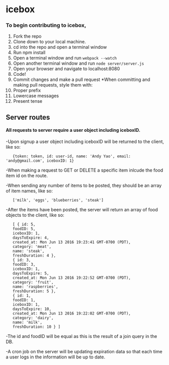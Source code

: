 # icebox

### To begin contributing to icebox,

1. Fork the repo
2. Clone down to your local machine.
3. cd into the repo and open a terminal window
4. Run npm install
5. Open a terminal window and run ```webpack --watch```
6. Open another terminal window and run ```node server/server.js```
7. Open your browser and navigate to localhost:8080
8. Code!
9. Commit changes and make a pull request
  *When committing and making pull requests, style them with:
  1. Proper prefix
  2. Lowercase messages
  3. Present tense  


## Server routes

#### All requests to server require a user object including iceboxID.

-Upon signup a user object including iceboxID will be returned to the client,
 like so:

 ```
    {token: token, id: user-id, name: 'Andy Yao', email: 'andy@gmail.com', iceboxID: 1}
 ```

-When making a request to GET or DELETE a specific item
 inlcude the food item id on the route.

-When sending any number of items to be posted, they should 
 be an array of item names, like so:

 ```
    ['milk', 'eggs', 'blueberries', 'steak']
 ```

-After the items have been posted, the server will return an array
 of food objects to the client, like so:

 ```
    [ { id: 5,
    foodID: 5,
    iceboxID: 1,
    daysToExpire: 4,
    created_at: Mon Jun 13 2016 19:23:41 GMT-0700 (PDT),
    category: 'meat',
    name: 'steak',
    freshDuration: 4 },
    { id: 3,
    foodID: 3,
    iceboxID: 1,
    daysToExpire: 5,
    created_at: Mon Jun 13 2016 19:22:52 GMT-0700 (PDT),
    category: 'fruit',
    name: 'raspberries',
    freshDuration: 5 },
    { id: 1,
    foodID: 1,
    iceboxID: 1,
    daysToExpire: 10,
    created_at: Mon Jun 13 2016 19:22:02 GMT-0700 (PDT),
    category: 'dairy',
    name: 'milk',
    freshDuration: 10 } ]
 ```

-The id and foodID will be equal as this is the result of a join query in the DB.

-A cron job on the server will be updating expiration data so that each time
 a user logs in the information will be up to date.


